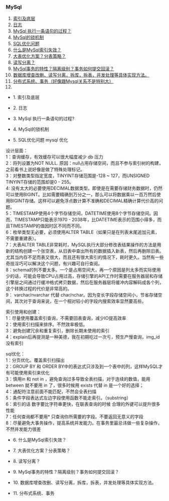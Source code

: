 ### MySql
1.  [索引及底层](#q_1)
2.  [日志](#q_2)
3.  [MySql 执行一条语句的过程？](#q_3)
4.  [MySql的锁机制](#q_4)
5.  [SQL优化问题](#q_5)
6.  [什么是MySql索引失效？](#q_6)
7.  [大表优化方案？分表策略？](#q_7)
8.  [读写分离？](#q_8)
9.  [MySql事务的特性？隔离级别？事务如何提交回滚？](#q_9)
10. [数据库增查改删、读写分离，拆库，拆表，并发处理等具体实现方法。](#q_10)
11. [分布式系统、事务（好像跟Mysql关系不是特别大）](#q_11)
12.



+ <span id = "q_1">1. 索引及底层</span>

+ <span id = "q_2">2. 日志</span>

+ <span id = "q_3">3. MySql 执行一条语句的过程?</span>

+ <span id = "q_4">4. MySql的锁机制</span>

+ <span id = "q_5">5. SQL优化问题</span>
mysql 优化

设计层面：  
1：查询缓存，有效缓存可以很大幅度减少 db 压力  
2：将列设置为NOT NULL. 原因：null占用存储空间，而且不参与索引树的构建，之前看书上说好像是做了特殊处理标记。  
3：对整数类型指定宽度，TINYINT存储范围是-128 ~ 127，而UNSIGNED TINYINT存储的范围却是0 - 255。  
4:  没有太大的必要使用DECIMAL数据类型。即使是在需要存储财务数据时，仍然可以使用BIGINT。比如需要精确到万分之一，那么可以将数据乘以一百万然后使用BIGINT存储。这样可以避免浮点数计算不准确和DECIMAL精确计算代价高的问题。  
5：TIMESTAMP使用4个字节存储空间，DATETIME使用8个字节存储空间。因而，TIMESTAMP只能表示1970 - 2038年，比DATETIME表示的范围小得多，而且TIMESTAMP的值因时区不同而不同。  
6：枚举类型无必要，必须使用ALTER TABLE（如果只是在列表末尾追加元素，不需要重建表）。  
7：大表ALTER TABLE非常耗时，MySQL执行大部分修改表结果操作的方法是用新的结构创建一个张空表，从旧表中查出所有的数据插入新表，然后再删除旧表。尤其当内存不足而表又很大，而且还有很大索引的情况下，耗时更久。当然有一些奇技淫巧可以解决这个问题，有兴趣可自行查阅。  
8：schema的列不要太多。一个是占用空间大，再一个原因是列太多而实际使用少的话，可能会导致CPU占用过高，存储引擎的API工作时需要在服务器层和存储引擎层之间通过行缓冲格式拷贝数据，然后在服务器层将缓冲内容解码成各个列，这个转换过程的代价是非常高的。  
9： varchar/nvarchar 代替 char/nchar。因为变长字段存储空间小，节省存储空间，其次对于查询来说，在一个相对较小的字段内搜索效率显然要高些。  
  
索引使用和创建：  
1：尽量使用覆盖索引查询，不需要回表查询，减少IO提高效率  
2：使用索引扫描来排序。不然效率极低。  
3：避免创建冗余和重复索引，删除长期未使用的索引  
4：explain后再提测是一种美德，我在初期吃过一次亏，预生产慢查询，img_id 没有索引  

sql优化：  
1：分页优化。覆盖索引扫描出  
2：GROUP BY 和 ORDER BY中的表达式只涉及到一个表中的列，这样MySQL才有可能使用索引来优化  
3：慎用in 和 not in ，避免查询过多导致全表扫描，对于连续的数值，能用 between 就不要用 in 了，很多时候用 exists 代替 in 是一个好的选择；  
4：通配符注意前面不能匹配，不然会全表扫描  
5：条件字段表达式左边字段使用函数不能走索引。（substring）  
6：索引的话 数字要比字符串更快，在联表查询的时候 合理的外键可以提升很多性能  
7：任何查询都不要用* 只查询你所需要的字段。不要返回无意义的字段  
8：尽量避免大事务操作，提高系统并发能力。在事务里最忌讳做一些复杂操作，不然并发能力很差  

+ <span id = "q_6">6. 什么是MySql索引失效？</span>

+ <span id = "q_7">7. 大表优化方案？分表策略？</span>

+ <span id = "q_8">8. 读写分离？</span>

+ <span id = "q_9">9. MySql事务的特性？隔离级别？事务如何提交回滚？</span>

+ <span id = "q_10">10. 数据库增查改删、读写分离，拆库，拆表，并发处理等具体实现方法。</span>

+ <span id = "q_11">11. 分布式系统、事务</span>

  
   